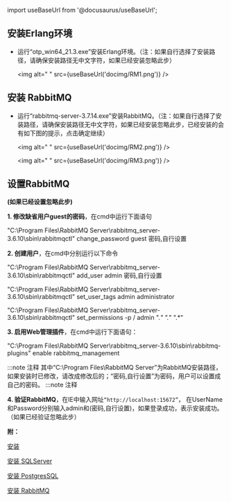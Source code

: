 
import useBaseUrl from '@docusaurus/useBaseUrl';

## 安装Erlang环境

* 运行“otp_win64_21.3.exe”安装Erlang环境。（注：如果自行选择了安装路径，请确保安装路径无中文字符，如果已经安装忽略此步）

  <img alt=" " src={useBaseUrl('docimg/RM1.png')} />

## 安装 RabbitMQ

* 运行“rabbitmq-server-3.7.14.exe”安装RabbitMQ。（注：如果自行选择了安装路径，请确保安装路径无中文字符，如果已经安装忽略此步，已经安装的会有如下图的提示，点击确定继续）

  <img alt=" " src={useBaseUrl('docimg/RM2.png')} />
  
  <img alt=" " src={useBaseUrl('docimg/RM3.png')} />

## 设置RabbitMQ

**(如果已经设置忽略此步)**

**1. 修改缺省用户guest的密码**，在cmd中运行下面语句

"C:\Program Files\RabbitMQ Server\rabbitmq_server-3.6.10\sbin\rabbitmqctl" change_password guest 密码,自行设置

**2. 创建用户**，在cmd中分别运行以下命令

"C:\Program Files\RabbitMQ Server\rabbitmq_server-3.6.10\sbin\rabbitmqctl" add_user admin 密码,自行设置

"C:\Program Files\RabbitMQ Server\rabbitmq_server-3.6.10\sbin\rabbitmqctl" set_user_tags admin administrator

"C:\Program Files\RabbitMQ Server\rabbitmq_server-3.6.10\sbin\rabbitmqctl" set_permissions -p / admin ".*" ".*" ".*"

**3. 启用Web管理插件**，在cmd中运行下面语句：

"C:\Program Files\RabbitMQ Server\rabbitmq_server-3.6.10\sbin\rabbitmq-plugins" enable rabbitmq_management

:::note 注释
其中“C:\Program Files\RabbitMQ Server”为RabbitMQ安装路径，如果安装时已修改，请改成修改后的；“密码,自行设置”为密码，用户可以设置成自己的密码。
:::note 注释

**4. 验证RabbitMQ**，在IE中输入网址`“http://localhost:15672”`， 在UserName和Password分别输入admin和(密码,自行设置)，如果登录成功，表示安装成功。（如果已经验证忽略此步）

**附：**

[安装](安装/安装.md)

[安装 SQLServer](安装/安装SQLServer.md)

[安装 PostgresSQL](安装/安装PostgresSQL.md)

[安装 RabbitMQ](安装/安装RabbitMQ.md)